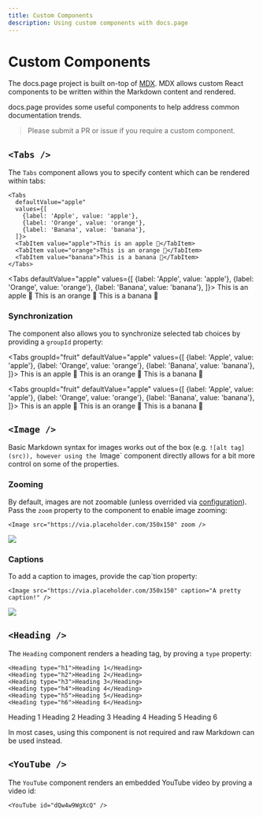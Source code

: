 ```yaml
---
title: Custom Components
description: Using custom components with docs.page
---
```


# Custom Components

The docs.page project is built on-top of [MDX](https://github.com/mdx-js/mdx). MDX allows 
custom React components to be written within the Markdown content and rendered.

docs.page provides some useful components to help address common documentation trends.

> Please submit a PR or issue if you require a custom component.

## `<Tabs />`

The `Tabs` component allows you to specify content which can be rendered within tabs:

```
<Tabs
  defaultValue="apple"
  values={[
    {label: 'Apple', value: 'apple'},
    {label: 'Orange', value: 'orange'},
    {label: 'Banana', value: 'banana'},
  ]}>
  <TabItem value="apple">This is an apple 🍎</TabItem>
  <TabItem value="orange">This is an orange 🍊</TabItem>
  <TabItem value="banana">This is a banana 🍌</TabItem>
</Tabs>
```

<Tabs
  defaultValue="apple"
  values={[
    {label: 'Apple', value: 'apple'},
    {label: 'Orange', value: 'orange'},
    {label: 'Banana', value: 'banana'},
  ]}>
  <TabItem value="apple">This is an apple 🍎</TabItem>
  <TabItem value="orange">This is an orange 🍊</TabItem>
  <TabItem value="banana">This is a banana 🍌</TabItem>
</Tabs>

### Synchronization

The component also allows you to synchronize selected tab choices by providing a `groupId` property:

<Tabs
  groupId="fruit"
  defaultValue="apple"
  values={[
    {label: 'Apple', value: 'apple'},
    {label: 'Orange', value: 'orange'},
    {label: 'Banana', value: 'banana'},
  ]}>
  <TabItem value="apple">This is an apple 🍎</TabItem>
  <TabItem value="orange">This is an orange 🍊</TabItem>
  <TabItem value="banana">This is a banana 🍌</TabItem>
</Tabs>

<Tabs
  groupId="fruit"
  defaultValue="apple"
  values={[
    {label: 'Apple', value: 'apple'},
    {label: 'Orange', value: 'orange'},
    {label: 'Banana', value: 'banana'},
  ]}>
  <TabItem value="apple">This is an apple 🍎</TabItem>
  <TabItem value="orange">This is an orange 🍊</TabItem>
  <TabItem value="banana">This is a banana 🍌</TabItem>
</Tabs>

## `<Image />`

Basic Markdown syntax for images works out of the box (e.g. `![alt tag](src)), however using the `Image`
component directly allows for a bit more control on some of the properties.

### Zooming

By default, images are not zoomable (unless overrided via [configuration](/configuration)). Pass the `zoom` property to the component to enable image zooming:

```
<Image src="https://via.placeholder.com/350x150" zoom />
```

<Image src="https://via.placeholder.com/350x150" zoom />

### Captions

To add a caption to images, provide the cap`tion property:

```
<Image src="https://via.placeholder.com/350x150" caption="A pretty caption!" />
```

<Image src="https://via.placeholder.com/350x150" caption="A pretty caption!" />

## `<Heading />`

The `Heading` component renders a heading tag, by proving a `type` property:

```
<Heading type="h1">Heading 1</Heading>
<Heading type="h2">Heading 2</Heading>
<Heading type="h3">Heading 3</Heading>
<Heading type="h4">Heading 4</Heading>
<Heading type="h5">Heading 5</Heading>
<Heading type="h6">Heading 6</Heading>
```

<Heading type="h1">Heading 1</Heading>
<Heading type="h2">Heading 2</Heading>
<Heading type="h3">Heading 3</Heading>
<Heading type="h4">Heading 4</Heading>
<Heading type="h5">Heading 5</Heading>
<Heading type="h6">Heading 6</Heading>

In most cases, using this component is not required and raw Markdown can be used instead.

## `<YouTube />`

The `YouTube` component renders an embedded YouTube video by proving a video id:

```
<YouTube id="dQw4w9WgXcQ" />
```

<YouTube id="dQw4w9WgXcQ" />